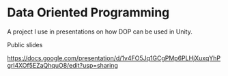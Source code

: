 # Data Oriented Programming

A project I use in presentations on how DOP can be used in Unity.

Public slides

https://docs.google.com/presentation/d/1v4FO5Jq1GCgPMp6PLHjXuxqYhPgrl4XOf5EZaQhquO8/edit?usp=sharing
